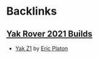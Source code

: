 
# Backlinks
## [Yak Rover 2021 Builds](<Yak Rover 2021 Builds.md>)
- [Yak Z1](<Yak Z1.md>) by [Eric Platon](<Eric Platon.md>)

